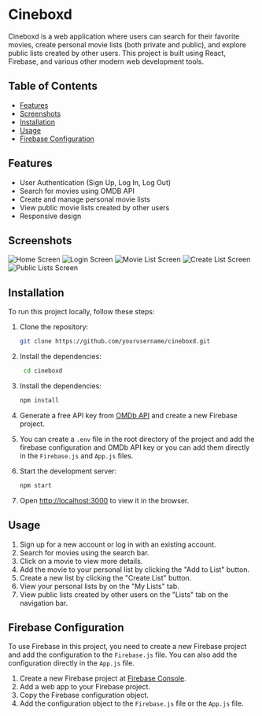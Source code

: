 # Cineboxd

Cineboxd is a web application where users can search for their favorite movies, create personal movie lists (both private and public), and explore public lists created by other users. This project is built using React, Firebase, and various other modern web development tools.

## Table of Contents

- [Features](#features)
- [Screenshots](#screenshots)
- [Installation](#installation)
- [Usage](#usage)
- [Firebase Configuration](#firebase-configuration)

## Features

- User Authentication (Sign Up, Log In, Log Out)
- Search for movies using OMDB API
- Create and manage personal movie lists
- View public movie lists created by other users
- Responsive design

## Screenshots

![Home Screen](path_to_home_screenshot.png)
![Login Screen](path_to_login_screenshot.png)
![Movie List Screen](path_to_movie_list_screenshot.png)
![Create List Screen](path_to_movie_details_screenshot.png)
![Public Lists Screen](path_to_public_lists_screenshot.png)

## Installation

To run this project locally, follow these steps:

1. Clone the repository:

   ```bash
   git clone https://github.com/yourusername/cineboxd.git
   ```

2. Install the dependencies:

   ```bash
    cd cineboxd
   ```

3. Install the dependencies:
   ```bash
   npm install
   ```
4. Generate a free API key from [OMDb API](http://www.omdbapi.com/apikey.aspx) and create a new Firebase project.

5. You can create a `.env` file in the root directory of the project and add the firebase configuration and OMDb API key or you can add them directly in the `Firebase.js` and `App.js` files.

6. Start the development server:
   ```bash
   npm start
   ```
7. Open [http://localhost:3000](http://localhost:3000) to view it in the browser.

## Usage

1. Sign up for a new account or log in with an existing account.
2. Search for movies using the search bar.
3. Click on a movie to view more details.
4. Add the movie to your personal list by clicking the "Add to List" button.
5. Create a new list by clicking the "Create List" button.
6. View your personal lists by on the "My Lists" tab.
7. View public lists created by other users on the "Lists" tab on the navigation bar.

## Firebase Configuration

To use Firebase in this project, you need to create a new Firebase project and add the configuration to the `Firebase.js` file. You can also add the configuration directly in the `App.js` file.

1. Create a new Firebase project at [Firebase Console](https://console.firebase.google.com/).
2. Add a web app to your Firebase project.
3. Copy the Firebase configuration object.
4. Add the configuration object to the `Firebase.js` file or the `App.js` file.
